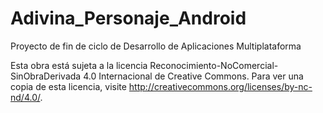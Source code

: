 # Adivina_Personaje_Android
Proyecto de fin de ciclo de Desarrollo de Aplicaciones Multiplataforma

Esta obra está sujeta a la licencia Reconocimiento-NoComercial-SinObraDerivada 4.0 Internacional de Creative Commons. 
Para ver una copia de esta licencia, visite http://creativecommons.org/licenses/by-nc-nd/4.0/.

